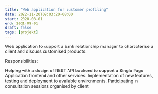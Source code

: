 ```yaml
---
title: "Web application for customer profiling"
date: 2022-11-20T09:03:20-08:00
start: 2020-08-01
end: 2021-08-01
draft: false
tags: [projekt]
---
```

Web application to support a bank relationship manager to characterise a client and discuss customised products.

Responsibilities:

Helping with a design of REST API backend to support a Single Page Application frontend and other services.
Implementation of new features, testing and deployment to available environments.
Participating in consultation sessions organised by client
